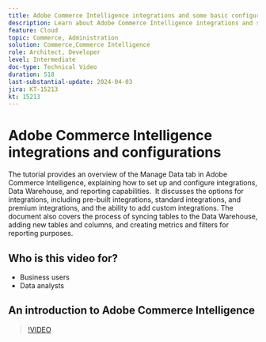 ```yaml
---
title: Adobe Commerce Intelligence integrations and some basic configurations
description: Learn about Adobe Commerce Intelligence integrations and some configurations that help build reports and dashboards
feature: Cloud
topic: Commerce, Administration
solution: Commerce,Commerce Intelligence
role: Architect, Developer
level: Intermediate
doc-type: Technical Video
duration: 518
last-substantial-update: 2024-04-03
jira: KT-15213
kt: 15213
---
```

# Adobe Commerce Intelligence integrations and configurations

The tutorial provides an overview of the Manage Data tab in Adobe Commerce Intelligence, explaining how to set up and configure integrations, Data Warehouse, and reporting capabilities. 
​
It discusses the options for integrations, including pre-built integrations, standard integrations, and premium integrations, and the ability to add custom integrations.
The document also covers the process of syncing tables to the Data Warehouse, adding new tables and columns, and creating metrics and filters for reporting purposes.

## Who is this video for?

- Business users
- Data analysts

## An introduction to Adobe Commerce Intelligence

>[!VIDEO](https://video.tv.adobe.com/v/3428101?learn=on)
